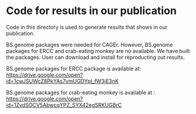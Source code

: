 # Code for results in our publication

Code in this directory is used to generate results that shows in our publication.

BS.genome packages were needed for CAGEr. However, BS.genome packages for ERCC and crab-eating monkey are no available. We have built the packages. User can download and install for reproducting out results.

BS.genome packages for ERCC package is available at: https://drive.google.com/open?id=1cwJSUWcZ8PkYAs7vmUGDYpI_fW3jE3nK

BS.genome packages for crab-eating monkey is available at : https://drive.google.com/open?id=1ZvdSOCV5AbwcqYPZ_SYX42egSRKUGBrC


